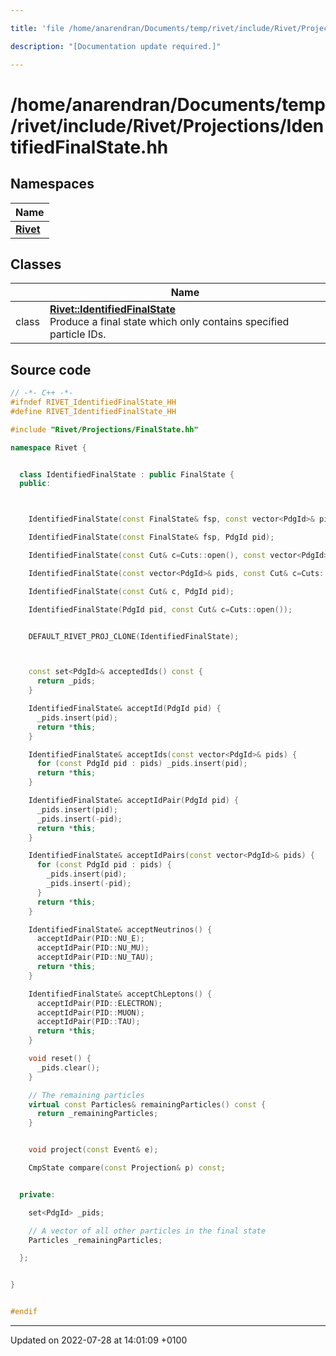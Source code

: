 ```yaml
---

title: 'file /home/anarendran/Documents/temp/rivet/include/Rivet/Projections/IdentifiedFinalState.hh'

description: "[Documentation update required.]"

---
```


# /home/anarendran/Documents/temp/rivet/include/Rivet/Projections/IdentifiedFinalState.hh



## Namespaces

| Name           |
| -------------- |
| **[Rivet](http://example.org/namespaces/namespacerivet/)**  |

## Classes

|                | Name           |
| -------------- | -------------- |
| class | **[Rivet::IdentifiedFinalState](http://example.org/classes/classrivet_1_1identifiedfinalstate/)** <br>Produce a final state which only contains specified particle IDs.  |




## Source code

```cpp
// -*- C++ -*-
#ifndef RIVET_IdentifiedFinalState_HH
#define RIVET_IdentifiedFinalState_HH

#include "Rivet/Projections/FinalState.hh"

namespace Rivet {


  class IdentifiedFinalState : public FinalState {
  public:



    IdentifiedFinalState(const FinalState& fsp, const vector<PdgId>& pids=vector<PdgId>());

    IdentifiedFinalState(const FinalState& fsp, PdgId pid);

    IdentifiedFinalState(const Cut& c=Cuts::open(), const vector<PdgId>& pids=vector<PdgId>());

    IdentifiedFinalState(const vector<PdgId>& pids, const Cut& c=Cuts::open());

    IdentifiedFinalState(const Cut& c, PdgId pid);

    IdentifiedFinalState(PdgId pid, const Cut& c=Cuts::open());


    DEFAULT_RIVET_PROJ_CLONE(IdentifiedFinalState);



    const set<PdgId>& acceptedIds() const {
      return _pids;
    }

    IdentifiedFinalState& acceptId(PdgId pid) {
      _pids.insert(pid);
      return *this;
    }

    IdentifiedFinalState& acceptIds(const vector<PdgId>& pids) {
      for (const PdgId pid : pids) _pids.insert(pid);
      return *this;
    }

    IdentifiedFinalState& acceptIdPair(PdgId pid) {
      _pids.insert(pid);
      _pids.insert(-pid);
      return *this;
    }

    IdentifiedFinalState& acceptIdPairs(const vector<PdgId>& pids) {
      for (const PdgId pid : pids) {
        _pids.insert(pid);
        _pids.insert(-pid);
      }
      return *this;
    }

    IdentifiedFinalState& acceptNeutrinos() {
      acceptIdPair(PID::NU_E);
      acceptIdPair(PID::NU_MU);
      acceptIdPair(PID::NU_TAU);
      return *this;
    }

    IdentifiedFinalState& acceptChLeptons() {
      acceptIdPair(PID::ELECTRON);
      acceptIdPair(PID::MUON);
      acceptIdPair(PID::TAU);
      return *this;
    }

    void reset() {
      _pids.clear();
    }

    // The remaining particles
    virtual const Particles& remainingParticles() const {
      return _remainingParticles;
    }


    void project(const Event& e);

    CmpState compare(const Projection& p) const;


  private:

    set<PdgId> _pids;

    // A vector of all other particles in the final state
    Particles _remainingParticles;

  };


}


#endif
```


-------------------------------

Updated on 2022-07-28 at 14:01:09 +0100
